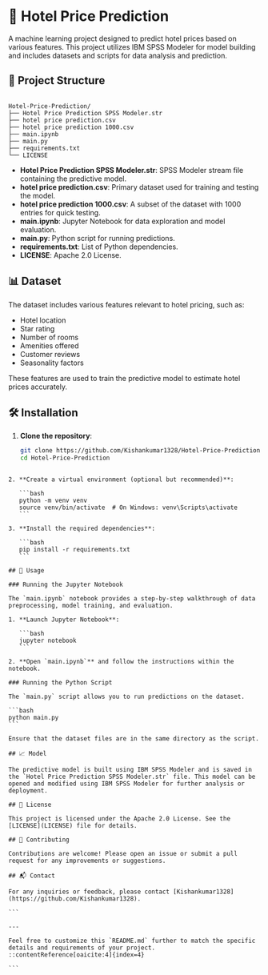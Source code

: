 
# 🏨 Hotel Price Prediction

A machine learning project designed to predict hotel prices based on various features. This project utilizes IBM SPSS Modeler for model building and includes datasets and scripts for data analysis and prediction.

## 📁 Project Structure

```

Hotel-Price-Prediction/
├── Hotel Price Prediction SPSS Modeler.str
├── hotel price prediction.csv
├── hotel price prediction 1000.csv
├── main.ipynb
├── main.py
├── requirements.txt
└── LICENSE

````

- **Hotel Price Prediction SPSS Modeler.str**: SPSS Modeler stream file containing the predictive model.
- **hotel price prediction.csv**: Primary dataset used for training and testing the model.
- **hotel price prediction 1000.csv**: A subset of the dataset with 1000 entries for quick testing.
- **main.ipynb**: Jupyter Notebook for data exploration and model evaluation.
- **main.py**: Python script for running predictions.
- **requirements.txt**: List of Python dependencies.
- **LICENSE**: Apache 2.0 License.

## 📊 Dataset

The dataset includes various features relevant to hotel pricing, such as:

- Hotel location
- Star rating
- Number of rooms
- Amenities offered
- Customer reviews
- Seasonality factors

These features are used to train the predictive model to estimate hotel prices accurately.

## 🛠️ Installation

1. **Clone the repository**:

   ```bash
   git clone https://github.com/Kishankumar1328/Hotel-Price-Prediction.git
   cd Hotel-Price-Prediction
````

2. **Create a virtual environment (optional but recommended)**:

   ```bash
   python -m venv venv
   source venv/bin/activate  # On Windows: venv\Scripts\activate
   ```

3. **Install the required dependencies**:

   ```bash
   pip install -r requirements.txt
   ```

## 🚀 Usage

### Running the Jupyter Notebook

The `main.ipynb` notebook provides a step-by-step walkthrough of data preprocessing, model training, and evaluation.

1. **Launch Jupyter Notebook**:

   ```bash
   jupyter notebook
   ```

2. **Open `main.ipynb`** and follow the instructions within the notebook.

### Running the Python Script

The `main.py` script allows you to run predictions on the dataset.

```bash
python main.py
```

Ensure that the dataset files are in the same directory as the script.

## 📈 Model

The predictive model is built using IBM SPSS Modeler and is saved in the `Hotel Price Prediction SPSS Modeler.str` file. This model can be opened and modified using IBM SPSS Modeler for further analysis or deployment.

## 📄 License

This project is licensed under the Apache 2.0 License. See the [LICENSE](LICENSE) file for details.

## 🤝 Contributing

Contributions are welcome! Please open an issue or submit a pull request for any improvements or suggestions.

## 📬 Contact

For any inquiries or feedback, please contact [Kishankumar1328](https://github.com/Kishankumar1328).

```

---

Feel free to customize this `README.md` further to match the specific details and requirements of your project.
::contentReference[oaicite:4]{index=4}
 
```
